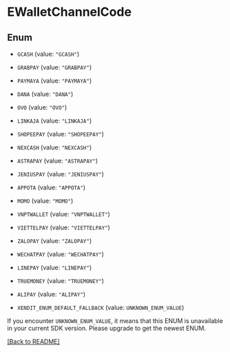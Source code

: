 # EWalletChannelCode

## Enum


* `GCASH` (value: `"GCASH"`)

* `GRABPAY` (value: `"GRABPAY"`)

* `PAYMAYA` (value: `"PAYMAYA"`)

* `DANA` (value: `"DANA"`)

* `OVO` (value: `"OVO"`)

* `LINKAJA` (value: `"LINKAJA"`)

* `SHOPEEPAY` (value: `"SHOPEEPAY"`)

* `NEXCASH` (value: `"NEXCASH"`)

* `ASTRAPAY` (value: `"ASTRAPAY"`)

* `JENIUSPAY` (value: `"JENIUSPAY"`)

* `APPOTA` (value: `"APPOTA"`)

* `MOMO` (value: `"MOMO"`)

* `VNPTWALLET` (value: `"VNPTWALLET"`)

* `VIETTELPAY` (value: `"VIETTELPAY"`)

* `ZALOPAY` (value: `"ZALOPAY"`)

* `WECHATPAY` (value: `"WECHATPAY"`)

* `LINEPAY` (value: `"LINEPAY"`)

* `TRUEMONEY` (value: `"TRUEMONEY"`)

* `ALIPAY` (value: `"ALIPAY"`)

* `XENDIT_ENUM_DEFAULT_FALLBACK` (value: `UNKNOWN_ENUM_VALUE`)

If you encounter `UNKNOWN_ENUM_VALUE`, it means that this ENUM is unavailable in your current SDK version. Please upgrade to get the newest ENUM.

[[Back to README]](../../README.md)


